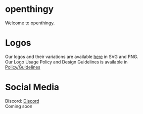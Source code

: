 # openthingy
Welcome to openthingy.

# Logos
Our logos and their variations are available [here](/logos) in SVG and PNG.  
Our Logo Usage Policy and Design Guidelines is available in [Policy/Guidelines](/logos/README.md)

# Social Media
Discord: [Discord](https://discord.gg/Xn3Cf6umsF)  
Coming soon